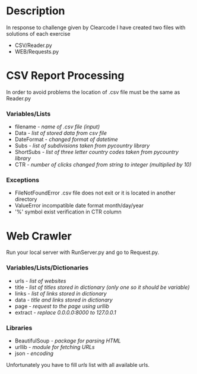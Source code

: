 # Description
In response to challenge given by Clearcode I have created two files with solutions of each exercise
* CSV/Reader.py
* WEB/Requests.py

# CSV Report Processing
In order to avoid problems the location of .csv file must be the same as Reader.py

### Variables/Lists
* filename - *name of .csv file (input)*
* Data - *list of stored data from csv file*
* DateFormat - *changed format of datetime*
* Subs - *list of subdivisions taken from pycountry library*
* ShortSubs - *list of three letter country codes taken from pycountry library*
* CTR - *number of clicks changed from string to integer (multiplied by 10)*

### Exceptions
* FileNotFoundError .csv file does not exit or it is located in another directory
* ValueError incompatible date format month/day/year
* '%' symbol exist verification in CTR column

# Web Crawler 
Run your local server with RunServer.py and go to Request.py. 

### Variables/Lists/Dictionaries
* urls - *list of websites*
* title - *list of titles stored in dictionary (only one so it should be variable)*
* links - *list of links stored in dictionary*
* data - *title and links stored in dictionary*
* page - *request to the page using urllib*  
* extract - *replace 0.0.0.0:8000 to 127.0.0.1*

### Libraries
* BeautifulSoup - *package for parsing HTML*
* urllib - *module for fetching URLs*
* json - *encoding*

Unfortunately you have to fill *urls* list with all available urls.
